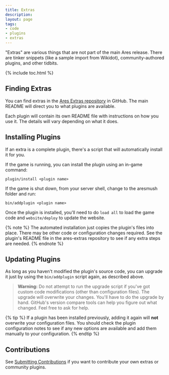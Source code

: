 ```yaml
---
title: Extras
description: 
layout: page
tags:
- code
- plugins
- extras
---
```


"Extras" are various things that are not part of the main Ares release.  There are tinker snippets (like a sample import from Wikidot), community-authored plugins, and other tidbits.

{% include toc.html %}

## Finding Extras

You can find extras in the [Ares Extras repository](https://github.com/AresMUSH/ares-extras) in GitHub.  The main README will direct you to what plugins are available.

Each plugin will contain its own README file with instructions on how you use it.  The details will vary depending on what it does.

## Installing Plugins

If an extra is a complete plugin, there's a script that will automatically install it for you.  

If the game is running, you can install the plugin using an in-game command:

    plugin/install <plugin name>

If the game is shut down, from your server shell, change to the aresmush folder and run:

    bin/addplugin <plugin name>

Once the plugin is installed, you'll need to do `load all` to load the game code and `website/deploy` to update the website.

{% note %} 
The automated installation just copies the plugin's files into place.  There may be other code or configuration changes required.  See the plugin's README file in the ares-extras repository to see if any extra steps are needed.
{% endnote %}

## Updating Plugins

As long as you haven't modified the plugin's source code, you can upgrade it just by using the `bin/addplugin` script again, as described above.

> <i class="fa fa-exclamation-triangle"></i> **Warning:** Do not attempt to run the upgrade script if you've got custom code modifications (other than configuration files). The upgrade will overwrite your changes.  You'll have to do the upgrade by hand.  GitHub's version compare tools can help you figure out what changed.  Feel free to ask for help.

{% tip %} 
If a plugin has been installed previously, adding it again will **not** overwrite your configuration files.  You should check the plugin configuration notes to see if any new options are available and add them manually to your configuration.
{% endtip %}

## Contributions

See [Submitting Contributions](/tutorials/code/extra-contribs.html) if you want to contribute your own extras or community plugins.